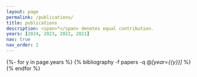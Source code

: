 ```yaml
---
layout: page
permalink: /publications/
title: publications
description: <span>*</span> denotes equal contribution.
years: [2024, 2023, 2022, 2021]
nav: true
nav_order: 2
---
```


<!-- _pages/publications.md -->
<div class="publications">

{%- for y in page.years %}
{% bibliography -f papers -q @*[year={{y}}]* %}
{% endfor %}

</div>
